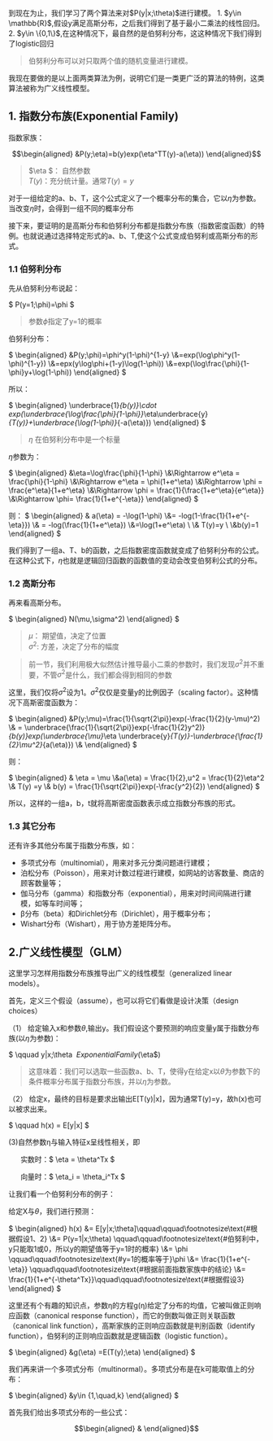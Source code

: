 <link rel="stylesheet" href="https://cdn.jsdelivr.net/npm/katex@0.10.0/dist/katex.min.css" integrity="sha384-9eLZqc9ds8eNjO3TmqPeYcDj8n+Qfa4nuSiGYa6DjLNcv9BtN69ZIulL9+8CqC9Y" crossorigin="anonymous">
<script defer src="https://cdn.jsdelivr.net/npm/katex@0.10.0/dist/katex.min.js" integrity="sha384-K3vbOmF2BtaVai+Qk37uypf7VrgBubhQreNQe9aGsz9lB63dIFiQVlJbr92dw2Lx" crossorigin="anonymous"></script>
<script defer src="https://cdn.jsdelivr.net/npm/katex@0.10.0/dist/contrib/auto-render.min.js" integrity="sha384-kmZOZB5ObwgQnS/DuDg6TScgOiWWBiVt0plIRkZCmE6rDZGrEOQeHM5PcHi+nyqe" crossorigin="anonymous"
    onload="renderMathInElement(document.body);"></script>
到现在为止，我们学习了两个算法来对$P(y|x;\theta)$进行建模。
1. $y\in \mathbb{R}$,假设y满足高斯分布，之后我们得到了基于最小二乘法的线性回归。
2. $y\in \{0,1\}$,在这种情况下，最自然的是伯努利分布，这这种情况下我们得到了logistic回归

> 伯努利分布可以对只取两个值的随机变量进行建模。

我现在要做的是以上面两类算法为例，说明它们是一类更广泛的算法的特例，这类算法被称为广义线性模型。

## 1. 指数分布族(Exponential Family)
指数家族：

```math
\begin{aligned}
&P(y;\eta)=b(y)exp(\eta^TT(y)-a(\eta))
\end{aligned}
```
> $\eta $： 自然参数\
> $T(y)$：充分统计量。通常$T(y)=y$

对于一组给定的a、b、T，这个公式定义了一个概率分布的集合，它以$\eta$为参数。当改变$\eta$时，会得到一组不同的概率分布

接下来，要证明的是高斯分布和伯努利分布都是指数分布族（指数密度函数）的特例。也就说通过选择特定形式的a、b、T,使这个公式变成伯努利或高斯分布的形式。

### 1.1 伯努利分布
先从伯努利分布说起：

$
P(y=1;\phi)=\phi
$
> 参数$\phi$指定了y=1的概率

伯努利分布：

$
\begin{aligned}
&P(y;\phi)=\phi^y(1-\phi)^{1-y}
\\&=exp(\log\phi^y(1-\phi)^{1-y})
\\&=epx(y\log\phi+(1-y)\log(1-\phi))
\\&=exp(\log\frac{\phi}{1-\phi}y+\log(1-\phi))
\end{aligned}
$

所以：

$
\begin{aligned}
\underbrace{1}_{b(y)}\cdot exp(\underbrace{\log\frac{\phi}{1-\phi}}_\eta\underbrace{y}_{T(y)}+\underbrace{\log(1-\phi)}_{-a(\eta)})
\end{aligned}
$
> $\eta$ 在伯努利分布中是一个标量

$\eta$参数为：

$
\begin{aligned}
&\eta=\log\frac{\phi}{1-\phi}
\\&\Rightarrow e^\eta = \frac{\phi}{1-\phi}
\\&\Rightarrow  e^\eta = \phi(1+e^\eta)
\\&\Rightarrow \phi = \frac{e^\eta}{1+e^\eta}
\\&\Rightarrow \phi = \frac{1}{\frac{1+e^\eta}{e^\eta}}
\\&\Rightarrow \phi= \frac{1}{1+e^{-\eta}}
\end{aligned}
$

则：
$
\begin{aligned}
& a(\eta) = -\log(1-\phi)
\\&= -log(1-\frac{1}{1+e^{-\eta}})
\\& = -log(\frac{1}{1+e^\eta})
\\&=\log(1+e^\eta)
\\
\\& T(y)=y
\\
\\&b(y)=1
\end{aligned}
$

我们得到了一组a、T、b的函数，之后指数密度函数就变成了伯努利分布的公式。在这种公式下，$\eta$也就是逻辑回归函数的函数值的变动会改变伯努利公式的分布。
### 1.2 高斯分布
再来看高斯分布。

$
\begin{aligned}
N(\mu,\sigma^2)
\end{aligned}
$
> $\mu$： 期望值，决定了位置\
$\sigma^2$: 方差，决定了分布的幅度

> 前一节，我们利用极大似然估计推导最小二乘的参数时，我们发现$\sigma^2$并不重要，不管$\sigma^2$是什么，我们都会得到相同的参数

这里，我们仅将$\sigma^2$设为1。$\sigma^2$仅仅是变量y的比例因子（scaling factor）。这种情况下高斯密度函数为：

$
\begin{aligned}
&P(y;\mu)=\frac{1}{\sqrt{2\pi}}exp(-\frac{1}{2}(y-\mu)^2)
\\& = \underbrace{\frac{1}{\sqrt{2\pi}}exp(-\frac{1}{2}y^2)}_{b(y)}exp(\underbrace{\mu}_\eta \underbrace{y}_{T(y)}-\underbrace{\frac{1}{2}\mu^2}_{a(\eta)})
\\& 
\end{aligned}
$

则：

$
\begin{aligned}
& \eta = \mu
\\&a(\eta) = \frac{1}{2}\,u^2 = \frac{1}{2}\eta^2
\\& T(y) =y
\\& b(y) = \frac{1}{\sqrt{2\pi}}exp(-\frac{y^2}{2})
\end{aligned}
$

所以，这样的一组a，b，t就将高斯密度函数表示成立指数分布族的形式。

### 1.3 其它分布
还有许多其他分布属于指数分布族，如：

- 多项式分布（multinomial），用来对多元分类问题进行建模；
- 泊松分布（Poisson），用来对计数过程进行建模，如网站的访客数量、商店的顾客数量等；
- 伽马分布（gamma）和指数分布（exponential），用来对时间间隔进行建模，如等车时间等；
- β分布（beta）和Dirichlet分布（Dirichlet），用于概率分布；
- Wishart分布（Wishart），用于协方差矩阵分布。

## 2.广义线性模型（GLM）

这里学习怎样用指数分布族推导出广义的线性模型（generalized linear models）。

首先，定义三个假设（assume），也可以将它们看做是设计决策（design choices）

（1） 给定输入x和参数$\theta$,输出y。我们假设这个要预测的响应变量y属于指数分布族(以$\eta$为参数)：

$
\qquad y|x;\theta
$~ ExponentialFamily($\eta$)
> 这意味着：我们可以选取一些函数a、b、T，使得y在给定x以$\theta$为参数下的条件概率分布属于指数分布族，并以$\eta$为参数。

（2） 给定x，最终的目标是要求出输出E[T(y)|x]，因为通常T(y)=y，故h(x)也可以被求出来。

$
\qquad h(x) = E[y|x]
$

(3)自然参数η与输入特征x呈线性相关，即

&nbsp;&nbsp;&nbsp;&nbsp;&nbsp;&nbsp;实数时：$
\eta = \theta^Tx
$

&nbsp;&nbsp;&nbsp;&nbsp;&nbsp;&nbsp;向量时：$
\eta_i = \theta_i^Tx
$

让我们看一个伯努利分布的例子：

给定X与$\theta$，我们进行预测：

$
\begin{aligned}
h(x) &= E[y|x;\theta]\qquad\qquad\footnotesize\text{\#根据假设1、2}
\\&= P(y=1|x;\theta) \qquad\qquad\footnotesize\text{\#伯努利中，y只能取1或0，所以y的期望值等于y=1时的概率}
\\&= \phi \qquad\qquad\footnotesize\text{\#y=1的概率等于}\phi
\\&= \frac{1}{1+e^{-\eta}} \qquad\qquad\footnotesize\text{\#根据前面指数家族中的结论}
\\&= \frac{1}{1+e^{-\theta^Tx}}\qquad\qquad\footnotesize\text{\#根据假设3}
\end{aligned}
$

这里还有个有趣的知识点，参数η的方程g(η)给定了分布的均值，它被叫做正则响应函数（canonical response function），而它的倒数叫做正则关联函数（canonical link function），高斯家族的正则响应函数就是判别函数（identify function），伯努利的正则响应函数就是逻辑函数（logistic function）。

$
\begin{aligned}
&g(\eta) =E(T(y);\eta)
\end{aligned}
$

我们再来讲一个多项式分布（multinormal）。多项式分布是在k可能取值上的分布：

$
\begin{aligned}
&y\in \{1,\quad,k\}
\end{aligned}
$

首先我们给出多项式分布的一些公式： 
```math
\begin{aligned}
&
\end{aligned}
```

